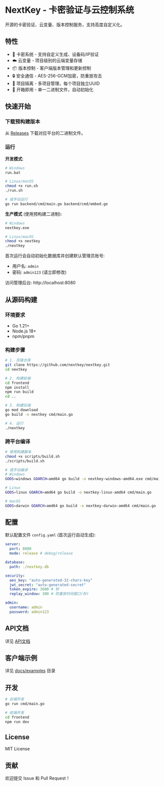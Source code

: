 # NextKey - 卡密验证与云控制系统

开源的卡密验证、云变量、版本控制服务，支持高度自定义化。

## 特性

- 🔐 卡密系统 - 支持自定义生成、设备码/IP验证
- ☁️ 云变量 - 项目级别的云端变量存储
- 📦 版本控制 - 客户端版本管理和更新控制
- 🔒 安全通信 - AES-256-GCM加密，防重放攻击
- 🎯 项目隔离 - 多项目管理，每个项目独立UUID
- 🚀 开箱即用 - 单一二进制文件，自动初始化

## 快速开始

### 下载预构建版本

从 [Releases](https://github.com/nextkey/nextkey/releases) 下载对应平台的二进制文件。

### 运行

**开发模式**:
```bash
# Windows
run.bat

# Linux/macOS
chmod +x run.sh
./run.sh

# 或手动运行
go run backend/cmd/main.go backend/cmd/embed.go
```

**生产模式** (使用预构建二进制):
```bash
# Windows
nextkey.exe

# Linux/macOS
chmod +x nextkey
./nextkey
```

首次运行会自动初始化数据库并创建默认管理员账号:
- 用户名: `admin`
- 密码: `admin123` (请立即修改)

访问管理后台: http://localhost:8080

## 从源码构建

### 环境要求

- Go 1.21+
- Node.js 18+
- npm/pnpm

### 构建步骤

```bash
# 1. 克隆仓库
git clone https://github.com/nextkey/nextkey.git
cd nextkey

# 2. 构建前端
cd frontend
npm install
npm run build
cd ..

# 3. 构建后端
go mod download
go build -o nextkey cmd/main.go

# 4. 运行
./nextkey
```

### 跨平台编译

```bash
# 使用构建脚本
chmod +x scripts/build.sh
./scripts/build.sh

# 或手动编译
# Windows
GOOS=windows GOARCH=amd64 go build -o nextkey-windows-amd64.exe cmd/main.go

# Linux
GOOS=linux GOARCH=amd64 go build -o nextkey-linux-amd64 cmd/main.go

# macOS
GOOS=darwin GOARCH=amd64 go build -o nextkey-darwin-amd64 cmd/main.go
```

## 配置

默认配置文件 `config.yaml` (首次运行自动生成):

```yaml
server:
  port: 8080
  mode: release # debug/release

database:
  path: ./nextkey.db

security:
  aes_key: "auto-generated-32-chars-key"
  jwt_secret: "auto-generated-secret"
  token_expire: 3600 # 秒
  replay_window: 300 # 防重放时间窗口(秒)

admin:
  username: admin
  password: admin123
```

## API文档

详见 [API文档](docs/API.md)

## 客户端示例

详见 [docs/examples](docs/examples/) 目录

## 开发

```bash
# 后端开发
go run cmd/main.go

# 前端开发
cd frontend
npm run dev
```

## License

MIT License

## 贡献

欢迎提交 Issue 和 Pull Request！

